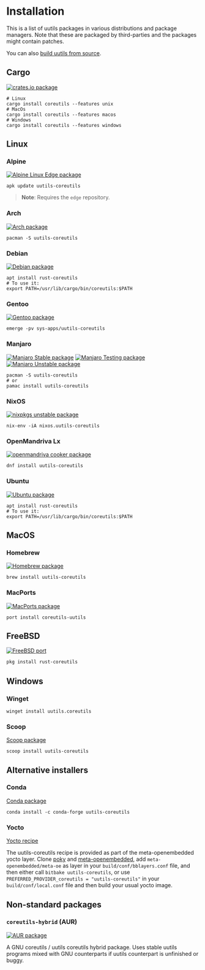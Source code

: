 <!-- spell-checker:ignore pacman pamac nixpkgs openmandriva conda winget openembedded yocto bblayers bitbake -->

# Installation

This is a list of uutils packages in various distributions and package managers.
Note that these are packaged by third-parties and the packages might contain
patches.

You can also [build uutils from source](build.md).

<!-- toc -->

## Cargo

[![crates.io package](https://repology.org/badge/version-for-repo/crates_io/uutils-coreutils.svg)](https://crates.io/crates/coreutils)

```shell
# Linux
cargo install coreutils --features unix
# MacOs
cargo install coreutils --features macos
# Windows
cargo install coreutils --features windows
```

## Linux

### Alpine

[![Alpine Linux Edge package](https://repology.org/badge/version-for-repo/alpine_edge/uutils-coreutils.svg)](https://pkgs.alpinelinux.org/packages?name=uutils-coreutils)

```shell
apk update uutils-coreutils
```

> **Note**: Requires the `edge` repository.

### Arch

[![Arch package](https://repology.org/badge/version-for-repo/arch/uutils-coreutils.svg)](https://archlinux.org/packages/extra/x86_64/uutils-coreutils/)

```shell
pacman -S uutils-coreutils
```

### Debian

[![Debian package](https://repology.org/badge/version-for-repo/debian_unstable/uutils-coreutils.svg)](https://packages.debian.org/sid/source/rust-coreutils)

```shell
apt install rust-coreutils
# To use it:
export PATH=/usr/lib/cargo/bin/coreutils:$PATH
```

### Gentoo

[![Gentoo package](https://repology.org/badge/version-for-repo/gentoo/uutils-coreutils.svg)](https://packages.gentoo.org/packages/sys-apps/uutils-coreutils)

```shell
emerge -pv sys-apps/uutils-coreutils
```

### Manjaro

[![Manjaro Stable package](https://repology.org/badge/version-for-repo/manjaro_stable/uutils-coreutils.svg)](https://packages.manjaro.org/?query=uutils-coreutils)
[![Manjaro Testing package](https://repology.org/badge/version-for-repo/manjaro_testing/uutils-coreutils.svg)](https://packages.manjaro.org/?query=uutils-coreutils)
[![Manjaro Unstable package](https://repology.org/badge/version-for-repo/manjaro_unstable/uutils-coreutils.svg)](https://packages.manjaro.org/?query=uutils-coreutils)

```shell
pacman -S uutils-coreutils
# or
pamac install uutils-coreutils
```

### NixOS

[![nixpkgs unstable package](https://repology.org/badge/version-for-repo/nix_unstable/uutils-coreutils.svg)](https://search.nixos.org/packages?query=uutils-coreutils)

```shell
nix-env -iA nixos.uutils-coreutils
```

### OpenMandriva Lx

[![openmandriva cooker package](https://repology.org/badge/version-for-repo/openmandriva_cooker/uutils-coreutils.svg)](https://repology.org/project/uutils-coreutils/versions)

```shell
dnf install uutils-coreutils
```

### Ubuntu

[![Ubuntu package](https://repology.org/badge/version-for-repo/ubuntu_23_04/uutils-coreutils.svg)](https://packages.ubuntu.com/source/lunar/rust-coreutils)

```shell
apt install rust-coreutils
# To use it:
export PATH=/usr/lib/cargo/bin/coreutils:$PATH
```

## MacOS

### Homebrew

[![Homebrew package](https://repology.org/badge/version-for-repo/homebrew/uutils-coreutils.svg)](https://formulae.brew.sh/formula/uutils-coreutils)

```shell
brew install uutils-coreutils
```

### MacPorts

[![MacPorts package](https://repology.org/badge/version-for-repo/macports/uutils-coreutils.svg)](https://ports.macports.org/port/coreutils-uutils/)

```
port install coreutils-uutils
```

## FreeBSD

[![FreeBSD port](https://repology.org/badge/version-for-repo/freebsd/rust-coreutils.svg)](https://repology.org/project/rust-coreutils/versions)

```sh
pkg install rust-coreutils
```

## Windows

### Winget

```shell
winget install uutils.coreutils
```

### Scoop

[Scoop package](https://scoop.sh/#/apps?q=uutils-coreutils&s=0&d=1&o=true)

```shell
scoop install uutils-coreutils
```

## Alternative installers

### Conda

[Conda package](https://anaconda.org/conda-forge/uutils-coreutils)

```
conda install -c conda-forge uutils-coreutils
```

### Yocto

[Yocto recipe](https://github.com/openembedded/meta-openembedded/tree/master/meta-oe/recipes-core/uutils-coreutils)

The uutils-coreutils recipe is provided as part of the meta-openembedded yocto layer.
Clone [poky](https://github.com/yoctoproject/poky) and [meta-openembedded](https://github.com/openembedded/meta-openembedded/tree/master), add
`meta-openembedded/meta-oe` as layer in your `build/conf/bblayers.conf` file,
and then either call `bitbake uutils-coreutils`, or use
`PREFERRED_PROVIDER_coreutils = "uutils-coreutils"` in your `build/conf/local.conf` file and
then build your usual yocto image.

## Non-standard packages

### `coreutils-hybrid` (AUR)

[![AUR package](https://repology.org/badge/version-for-repo/aur/coreutils-hybrid.svg)](https://aur.archlinux.org/packages/coreutils-hybrid)

A GNU coreutils / uutils coreutils hybrid package. Uses stable uutils
programs mixed with GNU counterparts if uutils counterpart is
unfinished or buggy.
